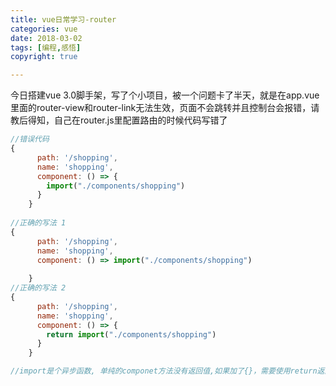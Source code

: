```yaml
---
title: vue日常学习-router
categories: vue
date: 2018-03-02
tags: [编程,感悟]
copyright: true

---
```


今日搭建vue 3.0脚手架，写了个小项目，被一个问题卡了半天，就是在app.vue里面的router-view和router-link无法生效，页面不会跳转并且控制台会报错，请教后得知，自己在router.js里配置路由的时候代码写错了
```javascript
//错误代码
{
      path: '/shopping',
      name: 'shopping',
      component: () => {
        import("./components/shopping")
      }
    }
    
//正确的写法 1
{
      path: '/shopping',
      name: 'shopping',
      component: () => import("./components/shopping")
      
    }
//正确的写法 2
{
      path: '/shopping',
      name: 'shopping',
      component: () => {
        return import("./components/shopping")
      }
    }

//import是个异步函数, 单纯的componet方法没有返回值,如果加了{}，需要使用return返回出去
```